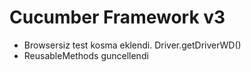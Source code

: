 <h1>Cucumber Framework v3</h1>
<ul>
    <li>Browsersiz test kosma eklendi. Driver.getDriverWD()</li>
    <li>ReusableMethods guncellendi</li>
</ul>